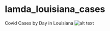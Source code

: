 # lamda_louisiana_cases
Covid Cases by Day in Louisiana
![alt text](https://github.com/[crayleblanc]/[lamda_louisiana_cases]/blob/[branch]/sample_output.jpg?raw=true)
